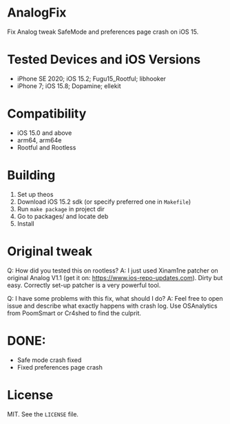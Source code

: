 # AnalogFix
Fix Analog tweak SafeMode and preferences page crash on iOS 15. 
# Tested Devices and iOS Versions
- iPhone SE 2020; iOS 15.2; Fugu15_Rootful; libhooker
- iPhone 7; iOS 15.8; Dopamine; ellekit
# Compatibility
- iOS 15.0 and above
- arm64, arm64e
- Rootful and Rootless
# Building
1) Set up theos
2) Download iOS 15.2 sdk (or specify preferred one in ```Makefile```)
3) Run ```make package``` in project dir
4) Go to packages/ and locate deb
5) Install
# Original tweak
Q: How did you tested this on rootless?
A: I just used Xinam1ne patcher on original Analog V1.1 (get it on: https://www.ios-repo-updates.com). Dirty but easy. Correctly set-up patcher is a very powerful tool.

Q: I have some problems with this fix, what should I do?
A: Feel free to open issue and describe what exactly happens with crash log. Use OSAnalytics from PoomSmart or Cr4shed to find the culprit.
# DONE:
- Safe mode crash fixed
- Fixed preferences page crash
# License
MIT. See the ```LICENSE``` file.

